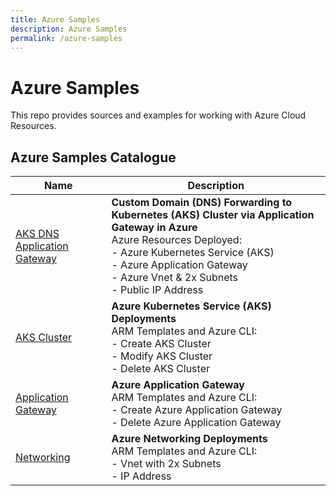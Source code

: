 ```yaml
---
title: Azure Samples
description: Azure Samples
permalink: /azure-samples
---
```


# Azure Samples

This repo provides sources and examples for working with Azure Cloud Resources.

## Azure Samples Catalogue

|Name|Description|
|-----|-----|
|[AKS DNS Application Gateway](aks-dns-application-gateway)|**Custom Domain (DNS) Forwarding to Kubernetes (AKS) Cluster via Application Gateway in Azure**<br/>Azure Resources Deployed:<br /> - Azure Kubernetes Service (AKS)<br /> - Azure Application Gateway<br /> - Azure Vnet & 2x Subnets<br /> - Public IP Address|
|[AKS Cluster](aks-cluster)|**Azure Kubernetes Service (AKS) Deployments**<br />ARM Templates and Azure CLI:<br /> - Create AKS Cluster<br /> - Modify AKS Cluster<br /> - Delete AKS Cluster|
|[Application Gateway](application-gateway)|**Azure Application Gateway**<br />ARM Templates and Azure CLI:<br /> - Create Azure Application Gateway<br /> - Delete Azure Application Gateway|
|[Networking](networking)|**Azure Networking Deployments**<br />ARM Templates and Azure CLI:<br /> - Vnet with 2x Subnets<br /> - IP Address|

